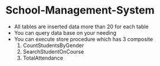 # School-Management-System

- All tables are inserted data more than 20 for each table
- You can query data base on your needing
- You can execute store procedure which has 3 composite 
     1. CountStudentsByGender
     2. SearchStudentOnCourse
     3. TotalAttendance
